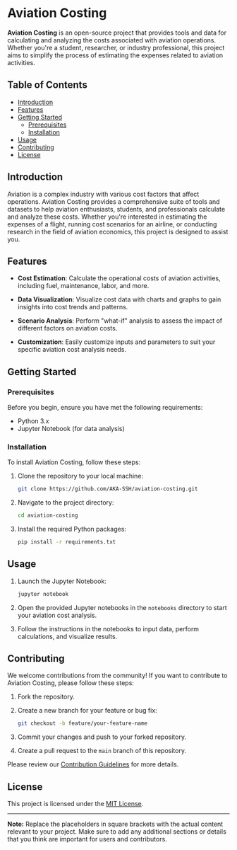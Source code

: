 # Aviation Costing

**Aviation Costing** is an open-source project that provides tools and data for calculating and analyzing the costs associated with aviation operations. Whether you're a student, researcher, or industry professional, this project aims to simplify the process of estimating the expenses related to aviation activities.

## Table of Contents

- [Introduction](#introduction)
- [Features](#features)
- [Getting Started](#getting-started)
  - [Prerequisites](#prerequisites)
  - [Installation](#installation)
- [Usage](#usage)
- [Contributing](#contributing)
- [License](#license)

## Introduction

Aviation is a complex industry with various cost factors that affect operations. Aviation Costing provides a comprehensive suite of tools and datasets to help aviation enthusiasts, students, and professionals calculate and analyze these costs. Whether you're interested in estimating the expenses of a flight, running cost scenarios for an airline, or conducting research in the field of aviation economics, this project is designed to assist you.

## Features

- **Cost Estimation**: Calculate the operational costs of aviation activities, including fuel, maintenance, labor, and more.

- **Data Visualization**: Visualize cost data with charts and graphs to gain insights into cost trends and patterns.

- **Scenario Analysis**: Perform "what-if" analysis to assess the impact of different factors on aviation costs.

- **Customization**: Easily customize inputs and parameters to suit your specific aviation cost analysis needs.

## Getting Started

### Prerequisites

Before you begin, ensure you have met the following requirements:

- Python 3.x
- Jupyter Notebook (for data analysis)

### Installation

To install Aviation Costing, follow these steps:

1. Clone the repository to your local machine:

   ```sh
   git clone https://github.com/AKA-SSH/aviation-costing.git
   ```

2. Navigate to the project directory:

   ```sh
   cd aviation-costing
   ```

3. Install the required Python packages:

   ```sh
   pip install -r requirements.txt
   ```

## Usage

1. Launch the Jupyter Notebook:

   ```sh
   jupyter notebook
   ```

2. Open the provided Jupyter notebooks in the `notebooks` directory to start your aviation cost analysis.

3. Follow the instructions in the notebooks to input data, perform calculations, and visualize results.

## Contributing

We welcome contributions from the community! If you want to contribute to Aviation Costing, please follow these steps:

1. Fork the repository.

2. Create a new branch for your feature or bug fix:

   ```sh
   git checkout -b feature/your-feature-name
   ```

3. Commit your changes and push to your forked repository.

4. Create a pull request to the `main` branch of this repository.

Please review our [Contribution Guidelines](CONTRIBUTING.md) for more details.

## License

This project is licensed under the [MIT License](LICENSE).

---

**Note:** Replace the placeholders in square brackets with the actual content relevant to your project. Make sure to add any additional sections or details that you think are important for users and contributors.
```
